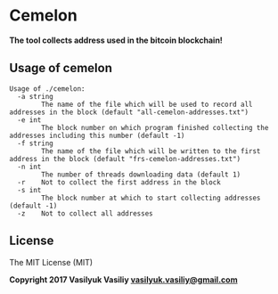 # Cemelon

**The tool collects address used in the bitcoin blockchain!**

## Usage of cemelon

~~~
Usage of ./cemelon:
  -a string
        The name of the file which will be used to record all addresses in the block (default "all-cemelon-addresses.txt")
  -e int
        The block number on which program finished collecting the addresses including this number (default -1)
  -f string
        The name of the file which will be written to the first address in the block (default "frs-cemelon-addresses.txt")
  -n int
        The number of threads downloading data (default 1)
  -r    Not to collect the first address in the block
  -s int
        The block number at which to start collecting addresses (default -1)
  -z    Not to collect all addresses
~~~


## License

The MIT License (MIT)

**Copyright 2017 Vasilyuk Vasiliy <vasilyuk.vasiliy@gmail.com>**